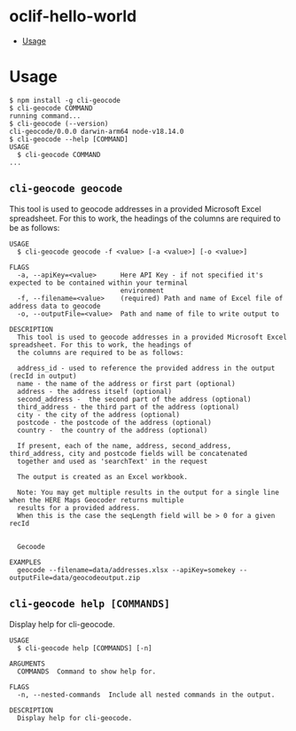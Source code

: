 oclif-hello-world
=================

<!-- toc -->
* [Usage](#usage)
<!-- tocstop -->
# Usage
<!-- usage -->
```sh-session
$ npm install -g cli-geocode
$ cli-geocode COMMAND
running command...
$ cli-geocode (--version)
cli-geocode/0.0.0 darwin-arm64 node-v18.14.0
$ cli-geocode --help [COMMAND]
USAGE
  $ cli-geocode COMMAND
...
```
<!-- usagestop -->

## `cli-geocode geocode`

This tool is used to geocode addresses in a provided Microsoft Excel spreadsheet. For this to work, the headings of the columns are required to be as follows:

```
USAGE
  $ cli-geocode geocode -f <value> [-a <value>] [-o <value>]

FLAGS
  -a, --apiKey=<value>      Here API Key - if not specified it's expected to be contained within your terminal
                            environment
  -f, --filename=<value>    (required) Path and name of Excel file of address data to geocode
  -o, --outputFile=<value>  Path and name of file to write output to

DESCRIPTION
  This tool is used to geocode addresses in a provided Microsoft Excel spreadsheet. For this to work, the headings of
  the columns are required to be as follows:

  address_id - used to reference the provided address in the output (recId in output)
  name - the name of the address or first part (optional)
  address - the address itself (optional)
  second_address -  the second part of the address (optional)
  third_address - the third part of the address (optional)
  city - the city of the address (optional)
  postcode - the postcode of the address (optional)
  country -  the country of the address (optional)

  If present, each of the name, address, second_address, third_address, city and postcode fields will be concatenated
  together and used as 'searchText' in the request

  The output is created as an Excel workbook.

  Note: You may get multiple results in the output for a single line when the HERE Maps Geocoder returns multiple
  results for a provided address.
  When this is the case the seqLength field will be > 0 for a given recId


  Gecoode

EXAMPLES
  geocode --filename=data/addresses.xlsx --apiKey=somekey --outputFile=data/geocodeoutput.zip
```

## `cli-geocode help [COMMANDS]`

Display help for cli-geocode.

```
USAGE
  $ cli-geocode help [COMMANDS] [-n]

ARGUMENTS
  COMMANDS  Command to show help for.

FLAGS
  -n, --nested-commands  Include all nested commands in the output.

DESCRIPTION
  Display help for cli-geocode.
```

<!-- commandsstop -->
